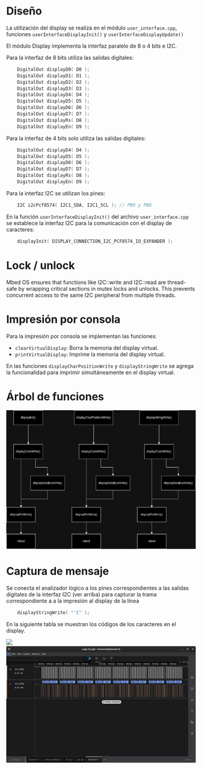 # Diseño
La utilización del display se realiza en el módulo `user_interface.cpp`, funciones `userInterfaceDisplayInit()` y `userInterfaceDisplayUpdate()`

El módulo Display implementa la interfaz paralelo de 8 o 4 bits e I2C.

Para la interfaz de 8 bits utiliza las salidas digitales:

```cpp
    DigitalOut displayD0( D0 );
    DigitalOut displayD1( D1 );
    DigitalOut displayD2( D2 );
    DigitalOut displayD3( D3 );
    DigitalOut displayD4( D4 );
    DigitalOut displayD5( D5 );
    DigitalOut displayD6( D6 );
    DigitalOut displayD7( D7 );
    DigitalOut displayRs( D8 );
    DigitalOut displayEn( D9 );
```

Para la interfaz de 4 bits solo utiliza las salidas digitales:

```cpp
    DigitalOut displayD4( D4 );
    DigitalOut displayD5( D5 );
    DigitalOut displayD6( D6 );
    DigitalOut displayD7( D7 );
    DigitalOut displayRs( D8 );
    DigitalOut displayEn( D9 );
```

Para la interfaz I2C se utilizan los pines:

```cpp
    I2C i2cPcf8574( I2C1_SDA, I2C1_SCL ); // PB9 y PB8
```

En la función `userInterfaceDisplayInit()` del archivo `user_interface.cpp` se establece la interfaz I2C para la comunicación con el display de caracteres:

```cpp
    displayInit( DISPLAY_CONNECTION_I2C_PCF8574_IO_EXPANDER );
```

# Lock / unlock

Mbed OS ensures that functions like I2C::write and I2C::read are thread-safe by wrapping critical sections in mutex locks and unlocks. 
This prevents concurrent access to the same I2C peripheral from multiple threads.

# Impresión por consola

Para la impresión por consola se implementan las funciones:

- `clearVirtualDisplay`: Borra la memoria del display virtual.
- `printVirtualDisplay`: Imprime la memoria del display virtual.

En las funciones `displayCharPositionWrite` y `displayStringWrite` se agrega la funcionalidad para imprimir simultáneamente en el display virtual.

# Árbol de funciones

<picture>
    <img src=img/dependency-tree-example-6.3.png>
</picture>

# Captura de mensaje

Se conecta el analizador lógico a los pines correspondientes a las salidas digitales de la interfaz I2C (ver arriba) para capturar la trama correspondiente a  a la impresión al display de la línea

```cpp
    displayStringWrite( "'C" );
```

En la siguiente tabla se muestran los códigos de los caracteres en el display.

<picture>
    <img src=img/table-6.1.png>
</picture>

<picture>
    <img src=img/i2c.png>
</picture>
